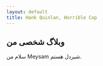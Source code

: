 ```yaml
---
layout: default
title: Hank Quinlan, Horrible Cop
---
```

## وبلاگ شخصی من
سلام من Meysam شیردل هستم.
	
